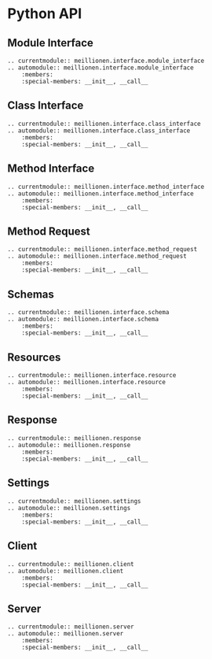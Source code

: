 # Python API

## Module Interface

```{eval-rst}
.. currentmodule:: meillionen.interface.module_interface
.. automodule:: meillionen.interface.module_interface
    :members:
    :special-members: __init__, __call__
```

## Class Interface

```{eval-rst}
.. currentmodule:: meillionen.interface.class_interface
.. automodule:: meillionen.interface.class_interface
    :members:
    :special-members: __init__, __call__
```


## Method Interface

```{eval-rst}
.. currentmodule:: meillionen.interface.method_interface
.. automodule:: meillionen.interface.method_interface
    :members:
    :special-members: __init__, __call__
```


## Method Request

```{eval-rst}
.. currentmodule:: meillionen.interface.method_request
.. automodule:: meillionen.interface.method_request
    :members:
    :special-members: __init__, __call__
```

## Schemas

```{eval-rst}
.. currentmodule:: meillionen.interface.schema
.. automodule:: meillionen.interface.schema
    :members:
    :special-members: __init__, __call__
```

## Resources

```{eval-rst}
.. currentmodule:: meillionen.interface.resource
.. automodule:: meillionen.interface.resource
    :members:
    :special-members: __init__, __call__
```

## Response

```{eval-rst}
.. currentmodule:: meillionen.response
.. automodule:: meillionen.response
    :members:
    :special-members: __init__, __call__
```

## Settings

```{eval-rst}
.. currentmodule:: meillionen.settings
.. automodule:: meillionen.settings
    :members:
    :special-members: __init__, __call__
```

## Client

```{eval-rst}
.. currentmodule:: meillionen.client
.. automodule:: meillionen.client
    :members:
    :special-members: __init__, __call__
```

## Server

```{eval-rst}
.. currentmodule:: meillionen.server
.. automodule:: meillionen.server
    :members:
    :special-members: __init__, __call__
```
